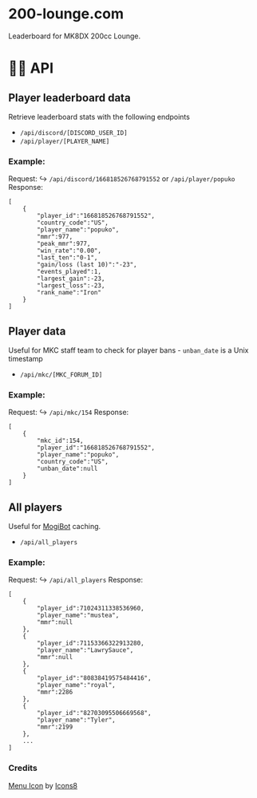 # 200-lounge.com
Leaderboard for MK8DX 200cc Lounge.



# 🧑‍💻 API

## Player leaderboard data
Retrieve leaderboard stats with the following endpoints

- `/api/discord/[DISCORD_USER_ID]`
- `/api/player/[PLAYER_NAME]`

### Example:
Request:
↪️ `/api/discord/166818526768791552` or `/api/player/popuko`
Response:
```
[
    {
        "player_id":"166818526768791552",
        "country_code":"US",
        "player_name":"popuko",
        "mmr":977,
        "peak_mmr":977,
        "win_rate":"0.00",
        "last_ten":"0-1",
        "gain/loss (last 10)":"-23",
        "events_played":1,
        "largest_gain":-23,
        "largest_loss":-23,
        "rank_name":"Iron"
    }
]
```

## Player data
Useful for MKC staff team to check for player bans - `unban_date` is a Unix timestamp
- `/api/mkc/[MKC_FORUM_ID]`

### Example:
Request:
↪️ `/api/mkc/154`
Response:
```
[
    {
        "mkc_id":154,
        "player_id":"166818526768791552",
        "player_name":"popuko",
        "country_code":"US",
        "unban_date":null
    }
]
```

## All players
Useful for [MogiBot](https://255mp.github.io/) caching.
- `/api/all_players`

### Example:
Request:
↪️ `/api/all_players`
Response:
```
[
    {
        "player_id":71024311338536960,
        "player_name":"mustea",
        "mmr":null
    },
    {
        "player_id":71153366322913280,
        "player_name":"LawrySauce",
        "mmr":null
    },
    {
        "player_id":"80838419575484416",
        "player_name":"royal",
        "mmr":2286
    },
    {
        "player_id":"82703095506669568",
        "player_name":"Tyler",
        "mmr":2199
    },
    ...
]
```

### Credits

[Menu Icon](https://icons8.com/icon/59832/menu) by [Icons8](https://icons8.com)